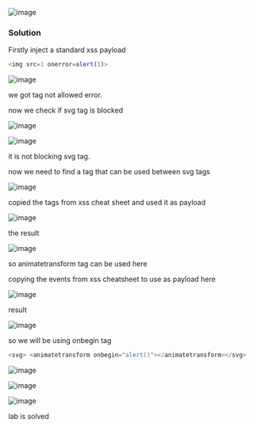 ![image](https://github.com/RahulMMenon011/PortSwigger_Labs/assets/140642506/0bacc732-513b-476f-ad7e-c110c8ad91c4)

### Solution

Firstly inject a standard xss payload

```js
<img src=1 onerror=alert(1)>
```

![image](https://github.com/RahulMMenon011/PortSwigger_Labs/assets/140642506/a83e32f0-4fd2-4e0b-bff2-29a1012fdbcb)

we got tag not allowed error.

now we check if svg tag is blocked

![image](https://github.com/RahulMMenon011/PortSwigger_Labs/assets/140642506/6aab9e94-3714-4c0e-af02-ce38e51c4c3d)

![image](https://github.com/RahulMMenon011/PortSwigger_Labs/assets/140642506/16752a14-1c03-4fc1-adfd-01b2bd91cc5e)

it is not blocking svg tag.

now we need to find a tag that can be used between svg tags

![image](https://github.com/RahulMMenon011/PortSwigger_Labs/assets/140642506/99280bee-90fa-4e18-a10a-d2fda489045f)

copied the tags from xss cheat sheet and used it as payload

![image](https://github.com/RahulMMenon011/PortSwigger_Labs/assets/140642506/504af2eb-937f-4cfe-8f7a-9b9780a5dccd)

the result

![image](https://github.com/RahulMMenon011/PortSwigger_Labs/assets/140642506/7011fd32-cb8b-4359-8672-8d098384ce51)

so animatetransform tag can be used here

copying the events from xss cheatsheet to use as payload here

![image](https://github.com/RahulMMenon011/PortSwigger_Labs/assets/140642506/15115307-fb13-4ac0-a2c3-8786395bd4f2)

result

![image](https://github.com/RahulMMenon011/PortSwigger_Labs/assets/140642506/200eba1b-04ae-47b8-ac7a-410fd8613acb)

so we will be using onbegin tag

```js
<svg> <animatetransform onbegin="alert()"></animatetransform></svg>
```

![image](https://github.com/RahulMMenon011/PortSwigger_Labs/assets/140642506/e7d3fcc6-b779-46c3-a16f-aceaa5e76b48)

![image](https://github.com/RahulMMenon011/PortSwigger_Labs/assets/140642506/600026dc-351a-438d-b7c3-f9b45df2d085)

![image](https://github.com/RahulMMenon011/PortSwigger_Labs/assets/140642506/42146a64-48cd-4200-8f49-83df25556d42)

lab is solved
